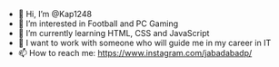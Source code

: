 - 👋 Hi, I’m @Kap1248
- 👀 I’m interested in Football and PC Gaming
- 🌱 I’m currently learning HTML, CSS and JavaScript
- 💞️ I want to work with someone who will guide me in my career in IT
- 📫 How to reach me: https://www.instagram.com/jabadabadp/

<!---
Kap1248/Kap1248 is a ✨ special ✨ repository because its `README.md` (this file) appears on your GitHub profile.
You can click the Preview link to take a look at your changes.
--->
